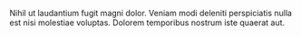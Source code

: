 Nihil ut laudantium fugit magni dolor. Veniam modi deleniti perspiciatis nulla est nisi molestiae voluptas. Dolorem temporibus nostrum iste quaerat aut.